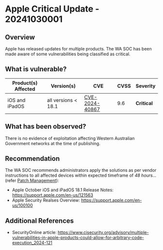 # Apple Critical Update - 20241030001

## Overview

Apple has released updates for multiple products. The WA SOC has been made aware of some vulnerabilities being classified as critical.

## What is vulnerable?

| Product(s) Affected | Version(s)           | CVE                                                               | CVSS | Severity     |
| ------------------- | -------------------- | ----------------------------------------------------------------- | ---- | ------------ |
| iOS and iPadOS      | all versions \< 18.1 | [CVE-2024-40867](https://nvd.nist.gov/vuln/detail/CVE-2024-40867) | 9.6  | **Critical** |

## What has been observed?

There is no evidence of exploitation affecting Western Australian Government networks at the time of publishing.

## Recommendation

The WA SOC recommends administrators apply the solutions as per vendor instructions to all affected devices within expected timeframe of *48 hours...* (refer [Patch Management](../guidelines/patch-management.md)):

- Apple October iOS and iPadOS 18.1 Release Notes: <https://support.apple.com/en-us/121563>
- Apple Security Realses Overview: <https://support.apple.com/en-us/100100>

## Additional References

- SecurityOnline article: <https://www.cisecurity.org/advisory/multiple-vulnerabilities-in-apple-products-could-allow-for-arbitrary-code-execution_2024-121>

